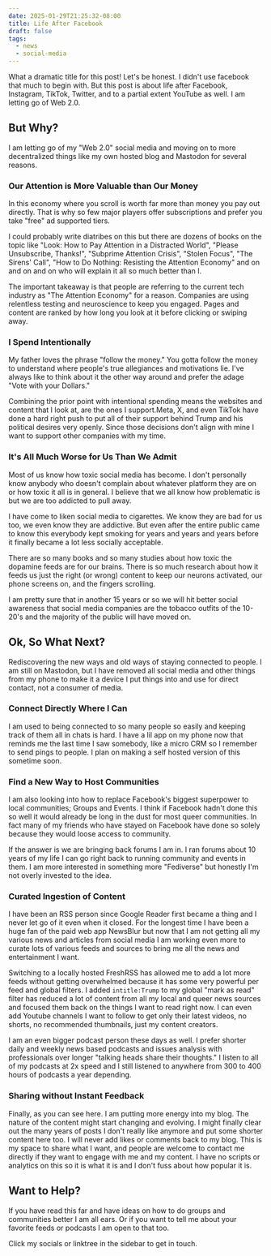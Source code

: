 ```yaml
---
date: 2025-01-29T21:25:32-08:00
title: Life After Facebook
draft: false
tags:
  - news
  - social-media
---
```

What a dramatic title for this post! Let's be honest. I didn't use facebook that much to begin with. But this post is about life after Facebook, Instagram, TikTok, Twitter, and to a partial extent YouTube as well. I am letting go of Web 2.0.

## But Why?

I am letting go of my "Web 2.0" social media and moving on to more decentralized things like my own hosted blog and Mastodon for several reasons.

### Our Attention is More Valuable than Our Money

In this economy where you scroll is worth far more than money you pay out directly. That is why so few major players offer subscriptions and prefer you take "free" ad supported tiers.

I could probably write diatribes on this but there are dozens of books on the topic like "Look: How to Pay Attention in a Distracted World", "Please Unsubscribe, Thanks!", "Subprime Attention Crisis", "Stolen Focus", "The Sirens' Call", "How to Do Nothing: Resisting the Attention Economy" and on and on and on who will explain it all so much better than I.

The important takeaway is that people are referring to the current tech industry as "The Attention Economy" for a reason. Companies are using relentless testing and neuroscience to keep you engaged. Pages and content are ranked by how long you look at it before clicking or swiping away.

### I Spend Intentionally

My father loves the phrase "follow the money." You gotta follow the money to understand where people's true allegiances and motivations lie. I've always like to think about it the other way around and prefer the adage "Vote with your Dollars."

Combining the prior point with intentional spending means the websites and content that I look at, are the ones I support.Meta, X, and even TikTok have done a hard right push to put all of their support behind Trump and his political desires very openly. Since those decisions don't align with mine I want to support other companies with my time.

### It's All Much Worse for Us Than We Admit

Most of us know how toxic social media has become. I don't personally know anybody who doesn't complain about whatever platform they are on or how toxic it all is in general. I believe that we all know how problematic is but we are too addicted to pull away.

I have come to liken social media to cigarettes. We know they are bad for us too, we even know they are addictive. But even after the entire public came to know this everybody kept smoking for years and years and years before it finally became a lot less socially acceptable.

There are so many books and so many studies about how toxic the dopamine feeds are for our brains. There is so much research about how it feeds us just the right (or wrong) content to keep our neurons activated, our phone screens on, and the fingers scrolling.

I am pretty sure that in another 15 years or so we will hit better social awareness that social media companies are the tobacco outfits of the 10-20's and the majority of the public will have moved on.

## Ok, So What Next?

Rediscovering the new ways and old ways of staying connected to people. I am still on Mastodon, but I have removed all social media and other things from my phone to make it a device I put things into and use for direct contact, not a consumer of media.

### Connect Directly Where I Can

I am used to being connected to so many people so easily and keeping track of them all in chats is hard. I have a lil app on my phone now that reminds me the last time I saw somebody, like a micro CRM so I remember to send pings to people. I plan on making a self hosted version of this sometime soon.

### Find a New Way to Host Communities

I am also looking into how to replace Facebook's biggest superpower to local communities; Groups and Events. I think if Facebook hadn't done this so well it would already be long in the dust for most queer communities. In fact many of my friends who have stayed on Facebook have done so solely because they would loose access to community.

If the answer is we are bringing back forums I am in. I ran forums about 10 years of my life I can go right back to running community and events in them. I am more interested in something more "Fediverse" but honestly I'm not overly invested to the idea.

### Curated Ingestion of Content

I have been an RSS person since Google Reader first became a thing and I never let go of it even when it closed. For the longest time I have been a huge fan of the paid web app NewsBlur but now that I am not getting all my various news and articles from social media I am working even more to curate lots of various feeds and sources to bring me all the news and entertainment I want.

Switching to a locally hosted FreshRSS has allowed me to add a lot more feeds without getting overwhelmed because it has some very powerful per feed and global filters. I added `intitle:Trump` to my global "mark as read" filter has reduced a lot of content from all my local and queer news sources and focused them back on the things I want to read right now. I can even add Youtube channels I want to follow to get only their latest videos, no shorts, no recommended thumbnails, just my content creators.

I am an even bigger podcast person these days as well. I prefer shorter daily and weekly news based podcasts and issues analysis with professionals over longer "talking heads share their thoughts." I listen to all of my podcasts at 2x speed and I still listened to anywhere from 300 to 400 hours of podcasts a year depending.

### Sharing without Instant Feedback

Finally, as you can see here. I am putting more energy into my blog. The nature of the content might start changing and evolving. I might finally clear out the many years of posts I don't really like anymore and put some shorter content here too. I will never add likes or comments back to my blog. This is my space to share what I want, and people are welcome to contact me directly if they want to engage with me and my content. I have no scripts or analytics on this so it is what it is and I don't fuss about how popular it is.

## Want to Help?

If you have read this far and have ideas on how to do groups and communities better I am all ears. Or if you want to tell me about your favorite feeds or podcasts I am open to that too.

Click my socials or linktree in the sidebar to get in touch.
